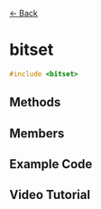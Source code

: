 [<- Back](../README.md)

# bitset

```cpp
#include <bitset>
```

## Methods

## Members

## Example Code

## Video Tutorial